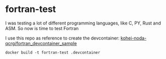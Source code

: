 # fortran-test

I was testing a lot of different programming languages, like C, PY, Rust and ASM. So now is time to test Fortran

I use this repo as reference to create the devcontainer: [kohei-noda-qcrg/fortran_devcontainer_sample](https://github.com/kohei-noda-qcrg/fortran_devcontainer_sample)

`docker build -t fortran-test .devcontainer`
